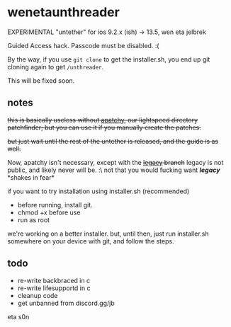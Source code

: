 # wenetaunthreader
EXPERIMENTAL "untether" for ios 9.2.x (ish) -> 13.5, wen eta jelbrek

Guided Access hack. Passcode must be disabled. :(

By the way, if you use `git clone` to get the installer.sh, you end up git cloning again to get `/unthreader`. 

This will be fixed soon.

## notes
~~this is basically useless without [apatchy](https://www.github.com/spacepilotAV/apatchy), our lightspeed directory patchfinder; but you can use it if you manually create the patches.~~

~~but just wait until the rest of the untether is released, and the guide is as well.~~

Now, apatchy isn't necessary, except with the ~~[legacy](https://github.com/spacepilotAV/wenetaunthreader/tree/legacy) branch~~ legacy is not public, and likely never will be. :\\    not that you would fucking want ***legacy*** \*shakes in fear\*


if you want to try installation using installer.sh (recommended)

* before running, install git. 
* chmod +x before use
* run as root

we're working on a better installer. but, until then, just run installer.sh somewhere on your device with git, and follow the steps. 

## todo

* re-write backbraced in c
* re-write lifesupportd in c
* cleanup code
* get unbanned from discord.gg/jb

eta s0n
